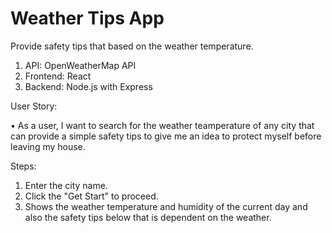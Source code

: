 # Weather Tips App
Provide safety tips that based on the weather temperature.

1. API: OpenWeatherMap API
2. Frontend: React
3. Backend: Node.js with Express
   
User Story:

• As a user, I want to search for the weather teamperature of any city that can provide a simple safety tips to give me an idea to protect myself before leaving my house.


Steps:

1. Enter the city name.
2. Click the "Get Start" to proceed.
3. Shows the weather temperature and humidity of the current day and also the safety tips below that is dependent on the weather.
